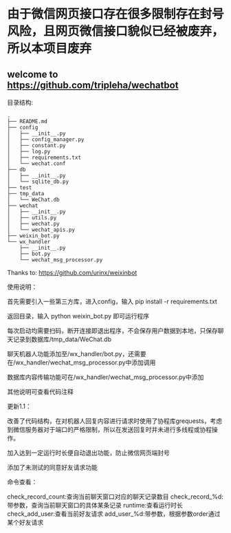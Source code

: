# 由于微信网页接口存在很多限制存在封号风险，且网页微信接口貌似已经被废弃，所以本项目废弃

## welcome to https://github.com/tripleha/wechatbot

目录结构:
```
.
├── README.md
├── config
│   ├── __init__.py
│   ├── config_manager.py
│   ├── constant.py
│   ├── log.py
│   ├── requirements.txt
│   └── wechat.conf
├── db
│   ├── __init__.py
│   └── sqlite_db.py
├── test
├── tmp_data
│   └── WeChat.db
├── wechat
│   ├── __init__.py
│   ├── utils.py
│   ├── wechat.py
│   └── wechat_apis.py
├── weixin_bot.py
└── wx_handler
    ├── __init__.py
    ├── bot.py
    └── wechat_msg_processor.py
```

Thanks to: 
https://github.com/urinx/weixinbot

使用说明：

首先需要引入一些第三方库，进入config，输入 pip install -r requirements.txt

返回目录，输入 python weixin_bot.py 即可运行程序

每次启动均需要扫码，断开连接即退出程序，不会保存用户数据到本地，只保存聊天记录到数据库/tmp_data/WeChat.db

聊天机器人功能添加至/wx_handler/bot.py，还需要在/wx_handler/wechat_msg_processor.py中添加调用

数据库内容传输功能可在/wx_handler/wechat_msg_processor.py中添加

其他说明可查看代码注释

更新1.1：

改善了代码结构，在对机器人回复内容进行请求时使用了协程库grequests，考虑到微信服务器对于端口的严格限制，所以在发送回复时并未进行多线程或协程操作。

加入达到一定运行时长便自动退出功能，防止微信网页端封号

添加了未测试的同意好友请求功能

命令查看：

check_record_count:查询当前聊天窗口对应的聊天记录数目
check_record_%d:带参数，查询当前聊天窗口的具体某条记录
runtime:查看运行时长
check_add_user:查看当前好友请求
add_user_%d:带参数，根据参数order通过某个好友请求
